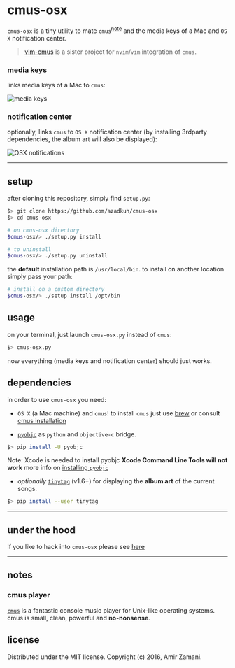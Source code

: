# cmus-osx

`cmus-osx` is a tiny utility to mate `cmus`<sup>[note](#cmus-player)</sup> and
the media keys of a Mac and `OS X` notification center.

> [vim-cmus](https://github.com/azadkuh/vim-cmus) is a sister project for
> `nvim`/`vim` integration of `cmus`.


### media keys
links media keys of a Mac to `cmus`:

 ![media keys](https://cloud.githubusercontent.com/assets/6501462/14425436/7d69fd8c-fffc-11e5-93ac-3ee26ba6e299.png)

### notification center
optionally, links `cmus` to `OS X` notification center (by installing 3rdparty
 dependencies, the album art will also be displayed):

 ![OSX notifications](https://cloud.githubusercontent.com/assets/6501462/15991388/e04ede40-30c6-11e6-9958-6365060c5602.gif)


----

## setup
after cloning this repository, simply find `setup.py`:

```bash
$> git clone https://github.com/azadkuh/cmus-osx
$> cd cmus-osx

# on cmus-osx directory
$cmus-osx/> ./setup.py install

# to uninstall
$cmus-osx/> ./setup.py uninstall

```

the **default** installation path is `/usr/local/bin`.
to install on another location simply pass your path:
```bash
# install on a custom directory
$cmus-osx/> ./setup install /opt/bin
```

## usage
on your terminal, just launch `cmus-osx.py` instead of `cmus`:
```bash
$> cmus-osx.py
```

now everything (media keys and notification center) should just works.

## dependencies
in order to use `cmus-osx` you need:

- `OS X` (a Mac machine) and `cmus`! to install `cmus` just use
[brew](http://brew.sh/) or consult
[cmus installation](https://cmus.github.io/#documentation)

- [`pyobjc`](https://en.wikipedia.org/wiki/PyObjC) as `python` and
`objective-c` bridge.
```bash
$> pip install -U pyobjc
```

Note: Xcode is needed to install pyobjc **Xcode Command Line Tools will not work**
more info on [installing `pyobjc`](http://pythonhosted.org/pyobjc/install.html)

- *optionally* [`tinytag`](https://github.com/devsnd/tinytag) (v1.6+) for
displaying the **album art** of the current songs.
```bash
$> pip install --user tinytag
```

----


## under the hood
if you like to hack into `cmus-osx` please see [here](./under-the-hood.md)


----


## notes

### cmus player
[`cmus`](https://cmus.github.io/) is a fantastic console music player for Unix-like operating systems.
cmus is small, clean, powerful and **no-nonsense**.



## license
Distributed under the MIT license. Copyright (c) 2016, Amir Zamani.

